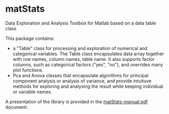 # matStats
Data Exploration and Analysis Toolbox for Matlab based on a data table class

This package contains:
* a "Table" class for processing and exploration of numerical and categorical variables. 
The Table class encapsulates data array together with row names, column names, table name. 
It also supports factor columns, such as categorical factors ("yes", "no"), and overrides many plot functions.
* Pca and Anova classes that encapsulate algorithms for principal component analysis or analysis of variance, 
and provide intuituve methods for exploring and analysing the result while keeping individual or variable names.

A presentation of the library is provided in the [matStats-manual.pdf](https://github.com/mattools/matStats/releases/download/v0.2/matStats-manual.pdf) document.
